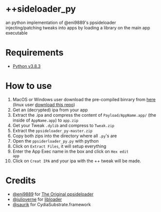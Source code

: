 # ++sideloader_py
an python implementation of @eni9889's ppsideloader<br>
injecting/patching tweaks into apps by loading a library on the main app executable

# Requirements

- [Python v3.8.3](https://www.python.org/downloads/release/python-383/)

# How to use

1. MacOS or Windows user download the pre-compiled binrary from [here](https://github.com/CrafterPika/ppsideloader_py/releases) (linux user [download this repo](https://github.com/CrafterPika/ppsideloader_py/archive/master.zip))
2. Get an (decrypted) ipa from your app
3. Extract the .ipa and compress the content of <code>Payload/AppName.app/</code> (the inside of <code>AppName.app</code>) to <code>app.zip</code>
4. Get your Tweak <code>.dylib</code> and compress to <code>Tweak.zip</code>
5. Extract the <code>ppsideloader_py-master.zip</code>
6. Copy both zips into the directory where all <code>.py</code>'s are
7. Open the <code>ppsiderloader_py.py</code>  with python
8. Click on <code>Extract Files</code>, it will setup everything
9. Enter the App Exec name in the box and click on <code>Hex edit app</code><br>
10. Click on <code>Creat IPA</code> and your ipa with the ++ tweak will be made.

# Credits
- <a href="https://github.com/eni9889">@eni9889</a> for <a href="https://github.com/eni9889/ppsideloader">The Original ppsideloader</a>
- <a href="https://github.com/julioverne/">@julioverne</a> for <a href="https://github.com/julioverne/libloader-sideloader">libloader</a>
- <a href="https://github.com/saurik/">@saurik</a> for CydiaSubstrate.framework
